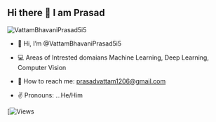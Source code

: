 ## Hi there 👋 I am Prasad


<p align="left"> <img src="https://komarev.com/ghpvc/?username=VattamBhavaniPrasad5i5&label=Profile%20views&color=0e75b6&style=flat" alt="VattamBhavaniPrasad5i5" /> </p>

- 👋 Hi, I’m @VattamBhavaniPrasad5i5

- 💻 Areas of Intrested domaians Machine Learning, Deep Learning, Computer Vision
- 💞️ How to reach me: prasadvattam1206@gmail.com
- ✌ Pronouns: ...He/Him

<!---
VattamBhavaniPrasad5i5/VattamBhavaniPrasad5i5 is a ✨ special ✨ repository because its `README.md` (this file) appears on your GitHub profile.
You can click the Preview link to take a look at your changes.
--->



[![Views](https://github-readme-stats.vercel.app/api?username=VattamBhavaniPrasad5i5&show_icons=true)
